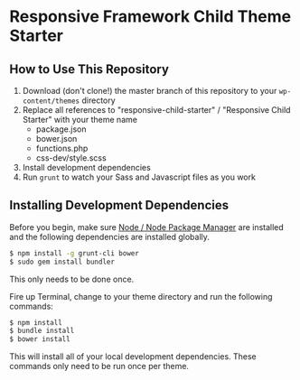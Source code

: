 # Responsive Framework Child Theme Starter

## How to Use This Repository

1. Download (don't clone!) the master branch of this repository to your `wp-content/themes` directory
2. Replace all references to "responsive-child-starter" / "Responsive Child Starter" with your theme name
	- package.json
	- bower.json
	- functions.php
	- css-dev/style.scss
3. Install development dependencies
4. Run `grunt` to watch your Sass and Javascript files as you work

## Installing Development Dependencies

Before you begin, make sure [Node / Node Package Manager](http://nodejs.org/) are installed and the following dependencies are installed globally.

```bash
$ npm install -g grunt-cli bower
$ sudo gem install bundler
```

This only needs to be done once.

Fire up Terminal, change to your theme directory and run the following commands:

```bash
$ npm install
$ bundle install
$ bower install
```

This will install all of your local development dependencies. These commands only need to be run once per theme.

